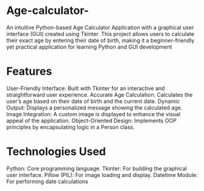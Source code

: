 # Age-calculator-
An intuitive Python-based Age Calculator Application with a graphical user interface (GUI) created using Tkinter. This project allows users to calculate their exact age by entering their date of birth, making it a beginner-friendly yet practical application for learning Python and GUI development

# Features
User-Friendly Interface: Built with Tkinter for an interactive and straightforward user experience.
Accurate Age Calculation: Calculates the user’s age based on their date of birth and the current date.
Dynamic Output: Displays a personalized message showing the calculated age.
Image Integration: A custom image is displayed to enhance the visual appeal of the application.
Object-Oriented Design: Implements OOP principles by encapsulating logic in a Person class.

# Technologies Used
Python: Core programming language.
Tkinter: For building the graphical user interface.
Pillow (PIL): For image loading and display.
Datetime Module: For performing date calculations
